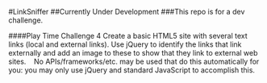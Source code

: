 #LinkSniffer
##Currently Under Development
###This repo is for a dev challenge.

####Play Time Challenge 4
Create a basic HTML5 site with several text links (local and external links). Use jQuery to identify the links that link externally and add an image to these to show that they link to external web sites. 
 
No APIs/frameworks/etc. may be used that do this automatically for you: you may only use jQuery and standard JavaScript to accomplish this.
